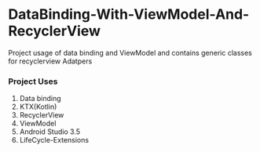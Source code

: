 
# DataBinding-With-ViewModel-And-RecyclerView

Project usage of data binding and ViewModel and contains generic classes for recyclerview Adatpers 

###  Project Uses
1. Data binding
2. KTX(Kotlin)
3. RecyclerView
4. ViewModel
5. Android Studio 3.5
6. LifeCycle-Extensions

